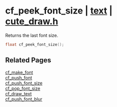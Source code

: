 # cf_peek_font_size | [text](https://github.com/RandyGaul/cute_framework/blob/master/docs/text/README.md) | [cute_draw.h](https://github.com/RandyGaul/cute_framework/blob/master/include/cute_draw.h)

Returns the last font size.

```cpp
float cf_peek_font_size();
```

## Related Pages

[cf_make_font](https://github.com/RandyGaul/cute_framework/blob/master/docs/text/cf_make_font.md)  
[cf_push_font](https://github.com/RandyGaul/cute_framework/blob/master/docs/text/cf_push_font.md)  
[cf_push_font_size](https://github.com/RandyGaul/cute_framework/blob/master/docs/text/cf_push_font_size.md)  
[cf_pop_font_size](https://github.com/RandyGaul/cute_framework/blob/master/docs/text/cf_pop_font_size.md)  
[cf_draw_text](https://github.com/RandyGaul/cute_framework/blob/master/docs/text/cf_draw_text.md)  
[cf_push_font_blur](https://github.com/RandyGaul/cute_framework/blob/master/docs/text/cf_push_font_blur.md)  
